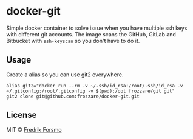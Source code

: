 # docker-git

Simple docker container to solve issue when you have multiple ssh keys with different git accounts. The image scans the GitHub, GitLab and Bitbucket with `ssh-keyscan` so you don't have to do it.

## Usage

Create a alias so you can use git2 everywhere. 

```
alias git2="docker run --rm -v ~/.ssh/id_rsa:/root/.ssh/id_rsa -v ~/.gitconfig:/root/.gitconfig -v $(pwd):/opt frozzare/git git"
git2 clone git@github.com:frozzare/docker-git.git
```

## License

MIT © [Fredrik Forsmo](https://github.com/frozzare)
